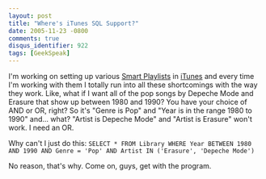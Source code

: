 ```yaml
---
layout: post
title: "Where's iTunes SQL Support?"
date: 2005-11-23 -0800
comments: true
disqus_identifier: 922
tags: [GeekSpeak]
---
```

I'm working on setting up various [Smart
Playlists](http://www.apple.com/itunes/playlists/) in
[iTunes](http://www.apple.com/itunes/) and every time I'm working with
them I totally run into all these shortcomings with the way they work.
Like, what if I want all of the pop songs by Depeche Mode and Erasure
that show up between 1980 and 1990? You have your choice of AND or OR,
right? So it's "Genre is Pop" and "Year is in the range 1980 to 1990"
and... what? "Artist is Depeche Mode" and "Artist is Erasure" won't
work. I need an OR.
 
 Why can't I just do this:
`SELECT * FROM Library WHERE Year BETWEEN 1980 AND 1990 AND Genre = 'Pop' AND Artist IN ('Erasure', 'Depeche Mode')`
 
 No reason, that's why. Come on, guys, get with the program.

